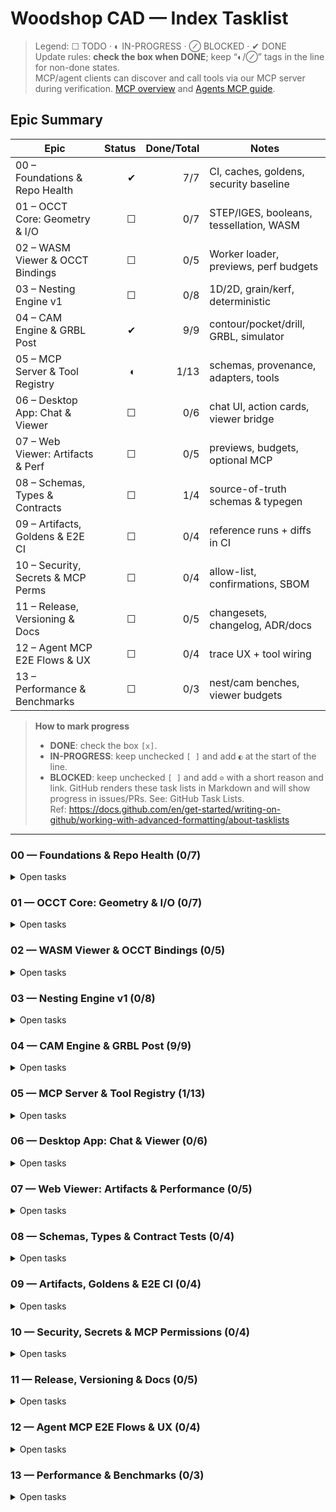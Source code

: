 # Woodshop CAD — Index Tasklist

> Legend: ☐ TODO · ◐ IN-PROGRESS · ⊘ BLOCKED · ✔ DONE  
> Update rules: **check the box when DONE**; keep “◐/⊘” tags in the line for non-done states.  
> MCP/agent clients can discover and call tools via our MCP server during verification. [MCP overview] and [Agents MCP guide].  
> 
> [MCP overview]: https://modelcontextprotocol.io/docs/learn/architecture
> [Agents MCP guide]: https://cookbook.openai.com/examples/mcp/mcp_tool_guide

<!-- BEGIN_TASKLIST (Codex edits inside this block are allowed) -->

## Epic Summary

| Epic | Status | Done/Total | Notes |
|---|---:|---:|---|
| 00 – Foundations & Repo Health | ✔ | 7/7 | CI, caches, goldens, security baseline |
| 01 – OCCT Core: Geometry & I/O | ☐ | 0/7 | STEP/IGES, booleans, tessellation, WASM |
| 02 – WASM Viewer & OCCT Bindings | ☐ | 0/5 | Worker loader, previews, perf budgets |
| 03 – Nesting Engine v1 | ☐ | 0/8 | 1D/2D, grain/kerf, deterministic |
| 04 – CAM Engine & GRBL Post | ✔ | 9/9 | contour/pocket/drill, GRBL, simulator |
| 05 – MCP Server & Tool Registry | ◐ | 1/13 | schemas, provenance, adapters, tools |
| 06 – Desktop App: Chat & Viewer | ☐ | 0/6 | chat UI, action cards, viewer bridge |
| 07 – Web Viewer: Artifacts & Perf | ☐ | 0/5 | previews, budgets, optional MCP |
| 08 – Schemas, Types & Contracts | ☐ | 1/4 | source-of-truth schemas & typegen |
| 09 – Artifacts, Goldens & E2E CI | ☐ | 0/4 | reference runs + diffs in CI |
| 10 – Security, Secrets & MCP Perms | ☐ | 0/4 | allow-list, confirmations, SBOM |
| 11 – Release, Versioning & Docs | ☐ | 0/5 | changesets, changelog, ADR/docs |
| 12 – Agent MCP E2E Flows & UX | ☐ | 0/4 | trace UX + tool wiring |
| 13 – Performance & Benchmarks | ☐ | 0/3 | nest/cam benches, viewer budgets |

> **How to mark progress**
> - **DONE**: check the box `[x]`.
> - **IN-PROGRESS**: keep unchecked `[ ]` and add `◐` at the start of the line.
> - **BLOCKED**: keep unchecked `[ ]` and add `⊘` with a short reason and link.
> GitHub renders these task lists in Markdown and will show progress in issues/PRs. See: GitHub Task Lists.  
> Ref: https://docs.github.com/en/get-started/writing-on-github/working-with-advanced-formatting/about-tasklists

---

### 00 — Foundations & Repo Health  (0/7)
<details><summary>Open tasks</summary>

- [x] /codex/tasks/todo/ci-build-matrix-native-wasm-rust-ts.yaml
- [x] /codex/tasks/todo/ci-cache-strategy-pnpm-cargo-cmake.yaml
- [x] /codex/tasks/todo/artifacts-reference-projects-setup.yaml
- [x] /codex/tasks/todo/artifacts-byte-stability-and-seeds.yaml
- [x] /codex/tasks/todo/artifacts-diff-tool-and-report.yaml
- [x] /codex/tasks/todo/security-secrets-scan-and-policies.yaml
- [x] /codex/tasks/todo/security-sbom-and-dependency-pins.yaml
</details>

### 01 — OCCT Core: Geometry & I/O  (0/7)
<details><summary>Open tasks</summary>

- [ ] /codex/tasks/todo/occt-cmake-presets-relwithdebinfo.yaml
- [ ] /codex/tasks/todo/occt-embind-minimal-surface.yaml
- [ ] /codex/tasks/todo/occt-tessellation-deflection-controls.yaml
- [ ] /codex/tasks/todo/occt-step-roundtrip-tests.yaml
- [ ] /codex/tasks/todo/occt-iges-import-export-smoke.yaml
- [ ] /codex/tasks/todo/occt-boolean-fuzz-suite.yaml
- [ ] /codex/tasks/todo/occt-wasm-build-and-loader-paths.yaml
</details>

### 02 — WASM Viewer & OCCT Bindings  (0/5)
<details><summary>Open tasks</summary>

- [ ] /codex/tasks/todo/web-viewer-wasm-worker-loader.yaml
- [ ] /codex/tasks/todo/web-viewer-artifact-panel-pdf-svg-dxf.yaml
- [ ] /codex/tasks/todo/web-viewer-performance-budgets.yaml
- [ ] /codex/tasks/todo/web-viewer-mcp-client-optional.yaml
- [ ] /codex/tasks/todo/web-viewer-csp-and-mime-wasm.yaml
</details>

### 03 — Nesting Engine v1  (0/8)
<details><summary>Open tasks</summary>

- [ ] /codex/tasks/todo/nest-first-fit-boards.yaml
- [ ] /codex/tasks/todo/nest-best-fit-sheets.yaml
- [ ] /codex/tasks/todo/nest-skyline-sheets.yaml
- [ ] /codex/tasks/todo/nest-grain-constraints-and-rotation.yaml
- [ ] /codex/tasks/todo/nest-kerf-trim-and-offcuts.yaml
- [ ] /codex/tasks/todo/nest-utilization-metrics-and-report.yaml
- [ ] /codex/tasks/todo/nest-seed-determinism-and-stable-sorts.yaml
- [ ] /codex/tasks/todo/nest-benchmarks-and-thresholds.yaml
</details>

### 04 — CAM Engine & GRBL Post  (9/9)
<details><summary>Open tasks</summary>

- [x] /codex/tasks/todo/cam-contour-operation.yaml
- [x] /codex/tasks/todo/cam-pocket-operation.yaml
- [x] /codex/tasks/todo/cam-drill-operation.yaml
- [x] /codex/tasks/todo/cam-linking-leads-ramps-safez.yaml
- [x] /codex/tasks/todo/cam-tabs-and-holddowns.yaml
- [x] /codex/tasks/todo/cam-gcode-writer-rs274-blocks.yaml
- [x] /codex/tasks/todo/cam-grbl-post-writer.yaml
- [x] /codex/tasks/todo/cam-gcode-conformance-smoke.yaml
- [x] /codex/tasks/todo/cam-simulator-dryrun-collisions.yaml
</details>

### 05 — MCP Server & Tool Registry  (1/13)
<details><summary>Open tasks</summary>

- [ ] /codex/tasks/todo/mcp-registry-and-discovery.yaml
- [ ] /codex/tasks/todo/mcp-schema-validation-middleware.yaml
- [ ] /codex/tasks/todo/mcp-provenance-logging-seed-coreversion.yaml
- [ ] /codex/tasks/todo/mcp-error-mapping-and-codes.yaml
- [ ] /codex/tasks/todo/mcp-tool-create-project.yaml
- [ ] /codex/tasks/todo/mcp-tool-param-update.yaml
- [ ] /codex/tasks/todo/mcp-tool-apply-joinery.yaml
- [x] /codex/tasks/todo/mcp-tool-wood-movement-check.yaml (local commit; PR pending)
- [ ] /codex/tasks/todo/mcp-tool-extract-cutlist.yaml
- [ ] /codex/tasks/todo/mcp-tool-nest-parts.yaml
- [ ] /codex/tasks/todo/mcp-tool-make-drawing.yaml
- [ ] /codex/tasks/todo/mcp-tool-generate-toolpaths.yaml
- [ ] /codex/tasks/todo/mcp-tool-postprocess-grbl.yaml
</details>

### 06 — Desktop App: Chat & Viewer  (0/6)
<details><summary>Open tasks</summary>

- [ ] /codex/tasks/todo/desktop-chat-pane-and-react-trace.yaml
- [ ] /codex/tasks/todo/desktop-action-cards-and-artifacts.yaml
- [ ] /codex/tasks/todo/desktop-viewer-bridge-occt.yaml
- [ ] /codex/tasks/todo/desktop-undo-redo-revisions.yaml
- [ ] /codex/tasks/todo/desktop-offline-cache-and-retry.yaml
- [ ] /codex/tasks/todo/desktop-packaging-installers.yaml
</details>

### 07 — Web Viewer: Artifacts & Performance  (0/5)
<details><summary>Open tasks</summary>

- [ ] /codex/tasks/todo/web-viewer-wasm-worker-loader.yaml
- [ ] /codex/tasks/todo/web-viewer-artifact-panel-pdf-svg-dxf.yaml
- [ ] /codex/tasks/todo/web-viewer-performance-budgets.yaml
- [ ] /codex/tasks/todo/web-viewer-mcp-client-optional.yaml
- [ ] /codex/tasks/todo/web-viewer-csp-and-mime-wasm.yaml
</details>

### 08 — Schemas, Types & Contract Tests  (0/4)
<details><summary>Open tasks</summary>

- [x] /codex/tasks/todo/schemas-authoritative-json-and-refs.yaml
- [ ] /codex/tasks/todo/schemas-typegen-to-packages-types.yaml
- [ ] /codex/tasks/todo/schemas-examples-valid-invalid.yaml
- [ ] /codex/tasks/todo/schemas-backcompat-contract-tests.yaml
</details>

### 09 — Artifacts, Goldens & E2E CI  (0/4)
<details><summary>Open tasks</summary>

- [ ] /codex/tasks/todo/artifacts-reference-projects-setup.yaml
- [ ] /codex/tasks/todo/artifacts-byte-stability-and-seeds.yaml
- [ ] /codex/tasks/todo/artifacts-diff-tool-and-report.yaml
- [ ] /codex/tasks/todo/artifacts-ci-e2e-workflow.yaml
</details>

### 10 — Security, Secrets & MCP Permissions  (0/4)
<details><summary>Open tasks</summary>

- [ ] /codex/tasks/todo/security-mcp-tool-allowlist.yaml
- [ ] /codex/tasks/todo/security-destructive-ops-confirmation.yaml
- [ ] /codex/tasks/todo/security-secrets-scan-and-policies.yaml
- [ ] /codex/tasks/todo/security-sbom-and-dependency-pins.yaml
</details>

### 11 — Release, Versioning & Docs  (0/5)
<details><summary>Open tasks</summary>

- [ ] /codex/tasks/todo/release-changesets-and-semver.yaml
- [ ] /codex/tasks/todo/release-changelog-and-tags.yaml
- [ ] /codex/tasks/todo/docs-adrs-bootstrap-and-style.yaml
- [ ] /codex/tasks/todo/docs-project-overview-sync.yaml
- [ ] /codex/tasks/todo/ci-required-checks-and-statuses.yaml
</details>

### 12 — Agent MCP E2E Flows & UX  (0/4)
<details><summary>Open tasks</summary>

- [ ] /codex/tasks/todo/mcp-registry-and-discovery.yaml
- [ ] /codex/tasks/todo/mcp-schema-validation-middleware.yaml
- [ ] /codex/tasks/todo/desktop-action-cards-and-artifacts.yaml
- [ ] /codex/tasks/todo/web-viewer-wasm-worker-loader.yaml
</details>

### 13 — Performance & Benchmarks  (0/3)
<details><summary>Open tasks</summary>

- [ ] /codex/tasks/todo/nest-benchmarks-and-thresholds.yaml
- [x] /codex/tasks/todo/cam-simulator-dryrun-collisions.yaml
- [ ] /codex/tasks/todo/web-viewer-performance-budgets.yaml
</details>

<!-- END_TASKLIST -->

